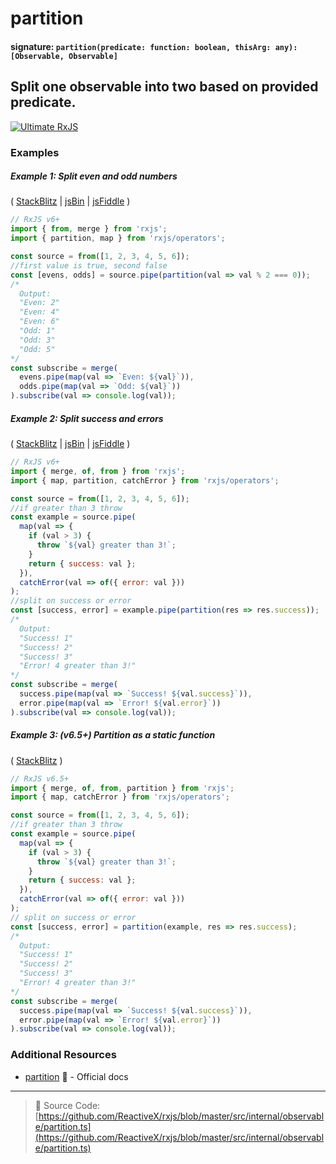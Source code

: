 # partition

#### signature: `partition(predicate: function: boolean, thisArg: any): [Observable, Observable]`

## Split one observable into two based on provided predicate.

[![Ultimate RxJS](https://drive.google.com/uc?export=view&id=1htrban3k3Z8CxiKwEV6bdmxW5Wu8xdWX "Ultimate RxJS")](https://ultimatecourses.com/courses/rxjs?ref=4)

### Examples

##### Example 1: Split even and odd numbers

(
[StackBlitz](https://stackblitz.com/edit/typescript-gr3ljs?file=index.ts&devtoolsheight=100)
| [jsBin](http://jsbin.com/hipehexaku/1/edit?js,console) |
[jsFiddle](https://jsfiddle.net/btroncone/q0xo7gvv/) )

```js
// RxJS v6+
import { from, merge } from 'rxjs';
import { partition, map } from 'rxjs/operators';

const source = from([1, 2, 3, 4, 5, 6]);
//first value is true, second false
const [evens, odds] = source.pipe(partition(val => val % 2 === 0));
/*
  Output:
  "Even: 2"
  "Even: 4"
  "Even: 6"
  "Odd: 1"
  "Odd: 3"
  "Odd: 5"
*/
const subscribe = merge(
  evens.pipe(map(val => `Even: ${val}`)),
  odds.pipe(map(val => `Odd: ${val}`))
).subscribe(val => console.log(val));
```

##### Example 2: Split success and errors

(
[StackBlitz](https://stackblitz.com/edit/typescript-vmfvp8?file=index.ts&devtoolsheight=100)
| [jsBin](http://jsbin.com/kukuguhuri/1/edit?js,console) |
[jsFiddle](https://jsfiddle.net/btroncone/fe246u5p/) )

```js
// RxJS v6+
import { merge, of, from } from 'rxjs';
import { map, partition, catchError } from 'rxjs/operators';

const source = from([1, 2, 3, 4, 5, 6]);
//if greater than 3 throw
const example = source.pipe(
  map(val => {
    if (val > 3) {
      throw `${val} greater than 3!`;
    }
    return { success: val };
  }),
  catchError(val => of({ error: val }))
);
//split on success or error
const [success, error] = example.pipe(partition(res => res.success));
/*
  Output:
  "Success! 1"
  "Success! 2"
  "Success! 3"
  "Error! 4 greater than 3!"
*/
const subscribe = merge(
  success.pipe(map(val => `Success! ${val.success}`)),
  error.pipe(map(val => `Error! ${val.error}`))
).subscribe(val => console.log(val));
```


##### Example 3: (v6.5+) Partition as a static function

(
[StackBlitz](https://stackblitz.com/edit/typescript-vmfvp8?file=index.ts&devtoolsheight=100)
)

```js
// RxJS v6.5+
import { merge, of, from, partition } from 'rxjs';
import { map, catchError } from 'rxjs/operators';

const source = from([1, 2, 3, 4, 5, 6]);
//if greater than 3 throw
const example = source.pipe(
  map(val => {
    if (val > 3) {
      throw `${val} greater than 3!`;
    }
    return { success: val };
  }),
  catchError(val => of({ error: val }))
);
// split on success or error
const [success, error] = partition(example, res => res.success);
/*
  Output:
  "Success! 1"
  "Success! 2"
  "Success! 3"
  "Error! 4 greater than 3!"
*/
const subscribe = merge(
  success.pipe(map(val => `Success! ${val.success}`)),
  error.pipe(map(val => `Error! ${val.error}`))
).subscribe(val => console.log(val));
```


### Additional Resources

- [partition](https://rxjs.dev/api/operators/partition)
  📰 - Official docs

---

> 📁 Source Code:
> [https://github.com/ReactiveX/rxjs/blob/master/src/internal/observable/partition.ts](https://github.com/ReactiveX/rxjs/blob/master/src/internal/observable/partition.ts)
